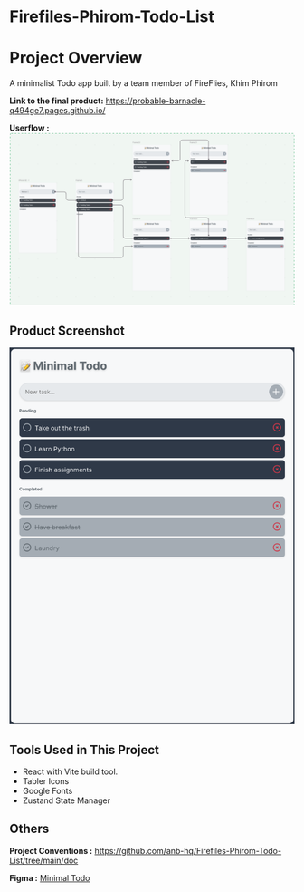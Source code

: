 # Firefiles-Phirom-Todo-List

# Project Overview

A minimalist Todo app built by a team member of FireFlies, Khim Phirom

**Link to the final product:** https://probable-barnacle-q494ge7.pages.github.io/


**Userflow :** 
![\[Title\](doc/style-guide.md)](<public/Screenshot 2023-09-01 at 4.16.18 PM.png>)

## Product Screenshot
![Alt text](<public/Screenshot 2023-09-01 at 4.24.19 PM.png>)

## Tools Used in This Project
- React with Vite build tool.
- Tabler Icons
- Google Fonts
- Zustand State Manager

## Others

**Project Conventions :** https://github.com/anb-hq/Firefiles-Phirom-Todo-List/tree/main/doc

**Figma :** [Minimal Todo](https://www.figma.com/file/XG9JSEqIbhJy702vxHeURA/Minimal-Todo?type=design&node-id=0%3A1&mode=design&t=D108t7PHjfzszUsY-1)
